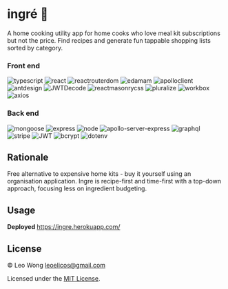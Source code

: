 # ingré 🥚

A home cooking utility app for home cooks who love meal kit subscriptions but not the price. Find recipes and generate fun tappable shopping lists sorted by category.

### Front end

![typescript](https://img.shields.io/badge/-Typescript-blue) ![react](https://img.shields.io/badge/-React-blue) ![reactrouterdom](https://img.shields.io/badge/-React_Router_DOM-blue) ![edamam](https://img.shields.io/badge/-Edamam_API-blueviolet) ![apolloclient](https://img.shields.io/badge/-Apollo_Client-blueviolet) ![antdesign](https://img.shields.io/badge/-Ant_Design-success) ![JWTDecode](https://img.shields.io/badge/-JWT_decode-success) ![reactmasonrycss](https://img.shields.io/badge/-React_Masonry_CSS-lightgrey) ![pluralize](https://img.shields.io/badge/-pluralize-lightgrey) ![workbox](https://img.shields.io/badge/-workbox-lightgrey) ![axios](https://img.shields.io/badge/-Axios-lightgrey)

### Back end

![mongoose](https://img.shields.io/badge/-Mongoose-blue) ![express](https://img.shields.io/badge/-Express.js-blue) ![node](https://img.shields.io/badge/-Node.js-blue) ![apollo-server-express](https://img.shields.io/badge/-Apollo_Server_Express-blueviolet) ![graphql](https://img.shields.io/badge/-GraphQL-blueviolet) ![stripe](https://img.shields.io/badge/-Stripe-blueviolet) ![JWT](https://img.shields.io/badge/-JWT-success) ![bcrypt](https://img.shields.io/badge/-bcrypt-lightgrey) ![dotenv](https://img.shields.io/badge/-dotenv-lightgrey)

## Rationale
Free alternative to expensive home kits - buy it yourself using an organisation application. Ingre is recipe-first and time-first with a top-down approach, focusing less on ingredient budgeting.

## Usage

**Deployed** https://ingre.herokuapp.com/

## License

&copy; Leo Wong <leoelicos@gmail.com>

Licensed under the [MIT License](./LICENSE).
